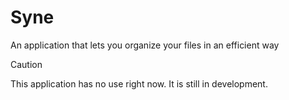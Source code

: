 # Syne
An application that lets you organize your files in an efficient way

> [!CAUTION]
This application has no use right now. It is still in development.
